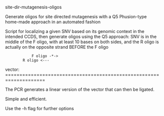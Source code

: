 site-dir-mutagenesis-oligos

Generate oligos for site directed mutagenesis with a Q5 Phusion-type home-made approach in an automated fashion

Script for localizing a given SNV based on its genomic context in the intended CCDS, then generate oligos using the Q5 approach: SNV is in the middle of the F oligo, with at least 10 bases on both sides, and the R oligo is actually on the opposite strand BEFORE the F oligo


			    F oligo -*->
			R oligo <--- 

vector: ====================================================================

The PCR generates a linear version of the vector that can then be ligated.

Simple and efficient.

Use the -h flag for further options